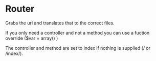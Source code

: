 # Router

Grabs the url and translates that to the correct files.

If you only need a controller and not a method you can use a fuction override ($var = array() )

The controller and method are set to index if nothing is supplied (/ or /index/).
